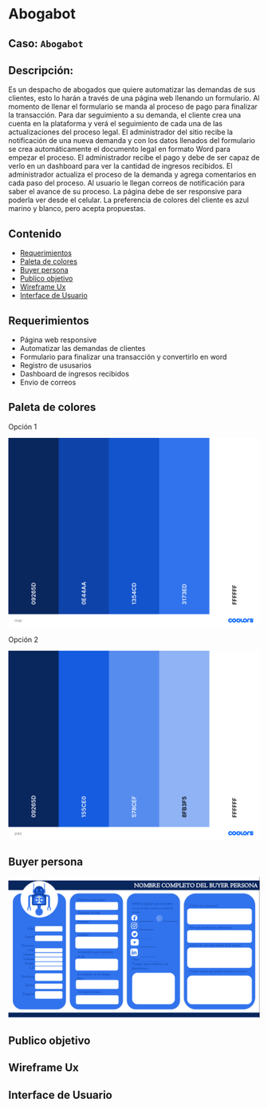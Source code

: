 # Abogabot

## Caso: `Abogabot`

## Descripción: 

Es un despacho de abogados que quiere automatizar las demandas de sus clientes, esto lo harán a través de una página web llenando un formulario. Al momento de llenar el formulario se manda al proceso de pago para finalizar la transacción. Para dar seguimiento a su demanda, el cliente crea una cuenta en la plataforma y verá el seguimiento de cada una de las actualizaciones del proceso legal. El administrador del sitio recibe la notificación de una nueva demanda y con los datos llenados del formulario se crea automáticamente el documento legal en formato Word para empezar el proceso. El administrador recibe el pago y debe de ser capaz de verlo en un dashboard para ver la cantidad de ingresos recibidos. El administrador actualiza el proceso de la demanda y agrega comentarios en cada paso del proceso. Al usuario le llegan correos de notificación para saber el avance de su proceso. La página debe de ser responsive para poderla ver desde el celular. La preferencia de colores del cliente es azul marino y blanco, pero acepta propuestas.

## Contenido
 - [Requerimientos](https://github.com/KarenHernandez08/Abogabot#requerimientos)
 - [Paleta de colores](https://github.com/KarenHernandez08/Abogabot#paleta-de-colores)
 - [Buyer persona](https://github.com/KarenHernandez08/Abogabot#buyer-persona)
 - [Publico objetivo](https://github.com/KarenHernandez08/Abogabot#publico-objetivo)
 - [Wireframe Ux](https://github.com/KarenHernandez08/Abogabot#wireframe-ux)
 - [Interface de Usuario](https://github.com/KarenHernandez08/Abogabot#)


## Requerimientos
- Página web responsive
- Automatizar las demandas de clientes
- Formulario para finalizar una transacción y convertirlo en word
- Registro de ususarios
- Dashboard de ingresos recibidos
- Envio de correos

## Paleta de colores
 Opción 1

![](https://github.com/KarenHernandez08/Abogabot/blob/main/imagenes/mar.png)

 Opción 2

![](https://github.com/KarenHernandez08/Abogabot/blob/main/imagenes/paz.png)

## Buyer persona 
![](https://github.com/KarenHernandez08/Abogabot/blob/main/imagenes/buyerpersona.png)

## Publico objetivo

## Wireframe Ux

## Interface de Usuario